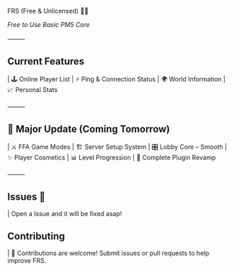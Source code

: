 FRS (Free & Unlicensed) ⛓️‍💥

*Free to Use Basic PM5 Core*

⸻

## Current Features

| 🕹️ Online Player List 
| ⚡ Ping & Connection Status 
| 🌍 World Information 
| 📈 Personal Stats 

⸻

## 🚀 Major Update (Coming Tomorrow)

| ⚔️ FFA Game Modes 
| 🏗️ Server Setup System 
| 🎛️ Lobby Core – Smooth
| ✨ Player Cosmetics 
| 📊 Level Progression 
| 🔄 Complete Plugin Revamp 

⸻

## Issues 🚨

| Open a Issue and it will be fixed asap!

## Contributing

| 🤝 Contributions are welcome! Submit issues or pull requests to help improve FRS.